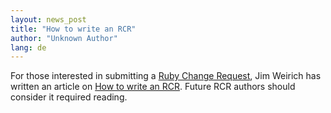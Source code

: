 ```yaml
---
layout: news_post
title: "How to write an RCR"
author: "Unknown Author"
lang: de
---
```


For those interested in submitting a [Ruby Change Request][1], Jim
Weirich has written an article on [How to write an RCR][2]. Future RCR
authors should consider it required reading.



[1]: http://rcrchive.net
[2]: http://onestepback.org/index.cgi/Tech/Ruby/WritingRcrs.rdoc
